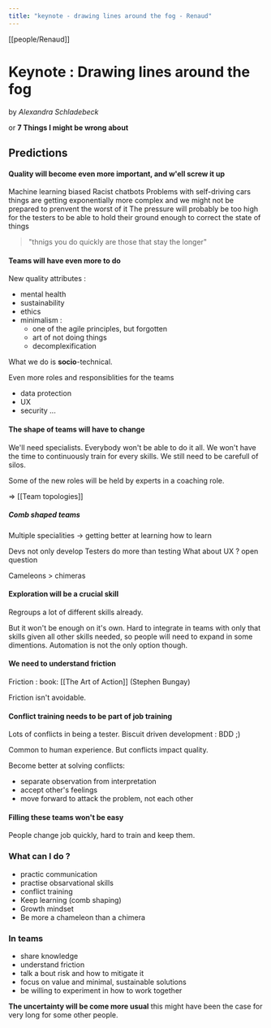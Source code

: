 ```yaml
---
title: "keynote - drawing lines around the fog - Renaud"
---
```

[[people/Renaud]]

# Keynote : Drawing lines around the fog
by _Alexandra Schladebeck_

or
 **7 Things I might be wrong about**

## Predictions

#### Quality will become even more important, and w'ell screw it up

 Machine learning biased
 Racist chatbots
 Problems with self-driving cars
 things are getting exponentially more complex and we might not be prepared to prenvent the worst of it
 The pressure will probably be too high for the testers to be able to hold their ground enough to correct the state of things
> "thnigs you do quickly are those that stay the longer"

#### Teams will have even more to do
New quality attributes :
- mental health
- sustainability
- ethics
- minimalism :
	- one of the agile principles, but forgotten
	- art of not doing things
	- decomplexification

What we do is **socio**-technical.

Even more roles and responsiblities for the teams
- data protection
- UX
- security
...

#### The shape of teams will have to change

We'll need specialists. Everybody won't be able to do it all.
We won't have the time to continuously train for every skills.
We still need to be carefull of silos.

Some of the new roles will be held by experts in a coaching role.

=> [[Team topologies]]

##### Comb shaped teams
Multiple specialities
-> getting better at learning how to learn

Devs not only develop
Testers do more than testing
What about UX ?  open question

Cameleons > chimeras

#### Exploration will be a crucial skill
Regroups a lot of different skills already.

But it won't be enough on it's own. Hard to integrate in teams with only that skills given all other skills needed, so people will need to expand in some dimentions.
Automation is not the only option though.

#### We need to understand friction

Friction : book:  [[The Art of Action]] (Stephen Bungay)

Friction isn't avoidable.

#### Conflict training needs to be part of job training
Lots of conflicts in being a tester.
Biscuit driven development : BDD ;)

Common to human experience.
But conflicts impact quality.

Become better at solving conflicts:
- separate observation from interpretation
- accept other's feelings
- move forward to attack the problem, not each other

#### Filling these teams won't be easy

People change job quickly, hard to train and keep them.

### What can I do ?

- practic communication
- practise obsarvational skills
- conflict training
- Keep learning (comb shaping)
- Growth mindset
- Be more a chameleon than a chimera

### In teams
- share knowledge
- understand friction
- talk a bout risk and how to mitigate it 
- focus on value and minimal, sustainable solutions
- be willing to experiment in how to work together

**The uncertainty will be come more usual**
this might have been the case for very long for some other people.






